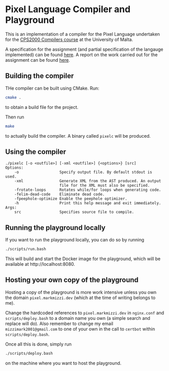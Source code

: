 # Pixel Language Compiler and Playground

This is an implementation of a compiler for the Pixel Language undertaken for the [CPS2000 Compilers course](https://www.um.edu.mt/courses/studyunit/CPS2000) at the University of Malta.

A specification for the assignment (and partial specification of the langauge implemented) can be found [here](./report/specification.pdf). A report on the work carried out for the assignment can be found [here](./report/report.pdf).

## Building the compiler

THe compiler can be built using CMake. Run:
``` sh
cmake .
```
to obtain a build file for the project.

Then run
``` sh
make
```
to actually build the compiler. A binary called `pixelc` will be produced.

## Using the compiler

``` text
./pixelc [-o <outfile>] [-xml <outfile>] {<options>} [src]
Options:
    -o                  Specify output file. By default stdout is used.
    -xml                Generate XML from the AST produced. An output 
                        file for the XML must also be specified.
    -frotate-loops      Rotates while/for loops when generating code.
    -felim-dead-code    Eliminate dead code.
    -fpeephole-optimize Enable the peephole optimizer.
    -h                  Print this help message and exit immediately.
Args:
    src                 Specifies source file to compile.
```

## Running the playground locally

If you want to run the playground locally, you can do so by running
``` bash
./scripts/run.bash
```
This will build and start the Docker image for the playground, which will be available at http://localhost:8080.

## Hosting your own copy of the playground

Hosting a copy of the playground is more work intensive unless you own the domain `pixel.markmizzi.dev` (which at the time of writing belongs to me).

Change the hardcoded references to `pixel.markmizzi.dev` in `nginx.conf` and `scripts/deploy.bash` to a domain name you own (a simple search and replace will do). Also remember to change my email `mizzimark2001@gmail.com` to one of your own in the call to `certbot` within `scripts/deploy.bash`.

Once all this is done, simply run
``` bash
./scripts/deploy.bash
```
on the machine where you want to host the playground.